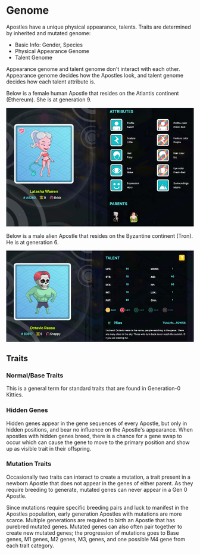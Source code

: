 # Genome

Apostles have a unique physical appearance, talents. Traits are determined by inherited and mutated genome:

* Basic Info: Gender, Species
* Physical Appearance Genome
* Talent Genome

Appearance genome and talent genome don't interact with each other. Appearance genome decides how the Apostles look, and talent genome decides how each talent attribute is.

Below is a female human Apostle that resides on the Atlantis continent \(Ethereum\). She is at generation 9.

![Apostle Physical Appearance Attributes](../../../.gitbook/assets/apostle-attributes.png)

Below is a male alien Apostle that resides on the Byzantine continent \(Tron\). He is at generation 6.

![Apostle Talents](../../../.gitbook/assets/apostle-talents.png)

## Traits

### Normal/Base Traits

This is a general term for standard traits that are found in Generation-0 Kitties.

### Hidden Genes

Hidden genes appear in the gene sequences of every Apostle, but only in hidden positions, and bear no influence on the Apostle's appearance. When apostles with hidden genes breed, there is a chance for a gene swap to occur which can cause the gene to move to the primary position and show up as visible trait in their offspring.

### Mutation Traits

Occasionally two traits can interact to create a mutation, a trait present in a newborn Apostle that does not appear in the genes of either parent. As they require breeding to generate, mutated genes can never appear in a Gen 0 Apostle.

Since mutations require specific breeding pairs and luck to manifest in the Apostles population, early generation Apostles with mutations are more scarce. Multiple generations are required to birth an Apostle that has purebred mutated genes. Mutated genes can also often pair together to create new mutated genes; the progression of mutations goes to Base genes, M1 genes, M2 genes, M3, genes, and one possible M4 gene from each trait category.

